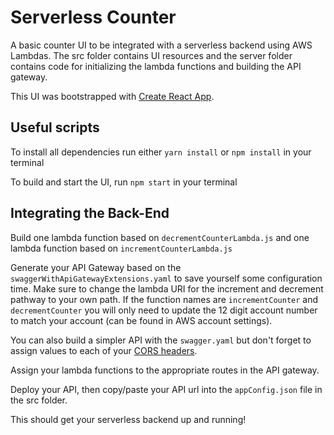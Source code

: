 # Serverless Counter
A basic counter UI to be integrated with a serverless backend using AWS Lambdas. The src folder contains UI resources and the server folder contains code for initializing the lambda functions and building the API gateway.

This UI was bootstrapped with [Create React App](https://github.com/facebookincubator/create-react-app).

## Useful scripts
To install all dependencies run either `yarn install` or `npm install` in your terminal

To build and start the UI, run `npm start` in your terminal

## Integrating the Back-End
Build one lambda function based on `decrementCounterLambda.js` and one lambda function based on `incrementCounterLambda.js`

Generate your API Gateway based on the `swaggerWithApiGatewayExtensions.yaml` to save yourself some configuration time. Make sure to change the lambda URI for the increment and decrement pathway to your own path. If the function names are `incrementCounter` and `decrementCounter` you will only need to update the 12 digit account number to match your account (can be found in AWS account settings).

You can also build a simpler API with the `swagger.yaml` but don't forget to assign values to each of your [CORS headers](https://developer.mozilla.org/en-US/docs/Web/HTTP/CORS).

Assign your lambda functions to the appropriate routes in the API gateway.

Deploy your API, then copy/paste your API url into the `appConfig.json` file in the src folder.

This should get your serverless backend up and running!
